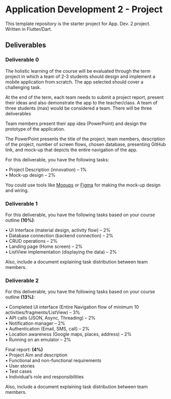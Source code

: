 # Application Development 2 - Project

This template repository is the starter project for App. Dev. 2 project. Written in Flutter/Dart.

## Deliverables

### Deliverable 0

The holistic learning of the course will be evaluated through the term project in which a team of 2-3 students should design and implement a mobile application from scratch. The app selected should cover a challenging task.

At the end of the term, each team needs to submit a project report, present their ideas and also demonstrate the app to the teacher/class. A team of three students (max) would be considered a team. There will be three deliverables

Team members present their app idea (PowerPoint) and design the prototype of the application.

The PowerPoint presents the title of the project, team members, description of the project, number of screen flows, chosen database, presenting GitHub link, and mock-up that depicts the entire navigation of the app.

For this deliverable, you have the following tasks:

• Project Description (innovation) – 1%  
• Mock-up design – 2%

You could use tools like [Moqups](https://moqups.com/) or [Figma](https://www.figma.com/) for making the mock-up design and wiring.

### Deliverable 1

For this deliverable, you have the following tasks based on your course outline **(10%)**:

• UI Interface (material design, activity flow) – 2%  
• Database connection (backend connection) – 2%  
• CRUD operations – 2%  
• Landing page (Home screen) – 2%  
• ListView implementation (displaying the data) – 2%

Also, include a document explaining task distribution between team members.

### Deliverable 2

For this deliverable, you have the following tasks based on your course outline **(13%)**:

• Completed UI interface (Entire Navigation flow of minimum 10 activities/fragments/ListView) – 3%  
• API calls (JSON, Async, Threading) – 2%  
• Notification manager – 2%  
• Authentication (Email, SMS, call) – 2%  
• Location awareness (Google maps, places, address) – 2%  
• Running on an emulator – 2%

Final report: **(4%)**  
• Project Aim and description  
• Functional and non-functional requirements  
• User stories  
• Test cases  
• Individual’s role and responsibilities

Also, include a document explaining task distribution between team members.
